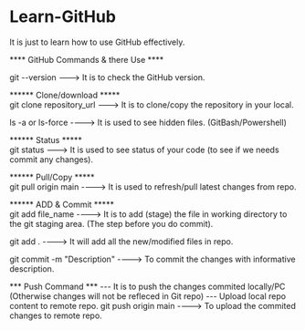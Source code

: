 # Learn-GitHub
It is just to learn how to use GitHub effectively. <br>

**** GitHub Commands & there Use  ****  <br>

git --version ---> It is to check the GitHub version. <br>

****** Clone/download ***** <br>
git clone repository_url ---> It is to clone/copy the repository in your local.<br>

ls -a or ls-force ----> It is used to see hidden files. (GitBash/Powershell) <br>

****** Status ***** <br>
git status ---> It is used to see status of your code (to see if we needs commit any changes). <br>

****** Pull/Copy ***** <br>
git pull origin main  ----> It is used to refresh/pull latest changes from repo.<br>

****** ADD & Commit ***** <br>
git add file_name  ----> It is to add (stage) the file in working directory to the git staging area. (The step before you do commit). <br>

git add .  ----> It will add all the new/modified files in repo.

git commit -m "Description"  ----> To commit the changes with informative description. 

*** Push Command ***
--- It is to push the changes commited locally/PC (Otherwise changes will not be refleced in Git repo)
--- Upload local repo content to remote repo.
git push origin main  ----> To upload the commited changes to remote repo.

